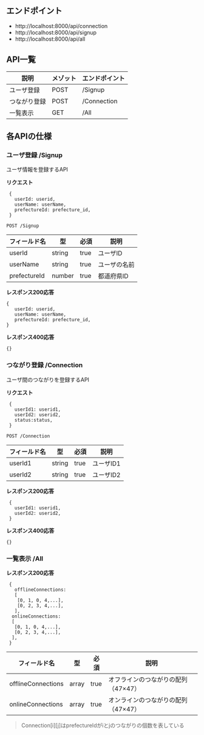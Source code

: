 ## エンドポイント
- http://localhost:8000/api/connection
- http://localhost:8000/api/signup
- http://localhost:8000/api/all


## API一覧
説明|メゾット|エンドポイント
 -- | -- | -- 
ユーザ登録 | POST |/Signup
つながり登録 | POST |/Connection
一覧表示 | GET |/All

## 各APIの仕様

### ユーザ登録 /Signup
ユーザ情報を登録するAPI

**リクエスト**
```
 {
   userId: userid,
   userName: userName,
   prefectureId: prefecture_id,
 }
 ```

 ```
 POST /Signup
 ```
 
 フィールド名 | 型 | 必須 | 説明
 -- | -- | -- | --
userId|string|true|ユーザID
userName|string|true|ユーザの名前
prefectureId|number|true|都道府県ID

**レスポンス200応答**
```
{
   userId: userid,
   userName: userName,
   prefectureId: prefecture_id,
}
```
**レスポンス400応答**
```
{}
```

### つながり登録 /Connection
ユーザ間のつながりを登録するAPI

**リクエスト**
```
 {
   userId1: userid1,
   userId2: userid2,
   status:status,
 }
 ```

 ```
 POST /Connection
 ```
 
 フィールド名 | 型 | 必須 | 説明
 -- | -- | -- | --
userId1|string|true|ユーザID1
userId2|string|true|ユーザID2

**レスポンス200応答**
```
 {
   userId1: userid1,
   userId2: userid2,
 }
 ```
**レスポンス400応答**
```
{}
```

### 一覧表示 /All
**レスポンス200応答**
```
 {
   offlineConnections:
   [
    [0, 1, 0, 4,...],
    [0, 2, 3, 4,...],
   ],
  onlineConnections:
  [
   [0, 1, 0, 4,...],
   [0, 2, 3, 4,...],
  ],
 }
 ```
 フィールド名 | 型 | 必須 | 説明
 -- | -- | -- | --
offlineConnections|array|true|オフラインのつながりの配列（47×47）
onlineConnections|array|true|オンラインのつながりの配列（47×47）
> Connection[i][j]はprefectureIdがiとjのつながりの個数を表している
